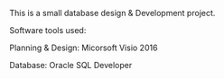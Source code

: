 This is a small database design & Development project.

Software tools used:

Planning & Design: Micorsoft Visio 2016

Database: Oracle SQL Developer
